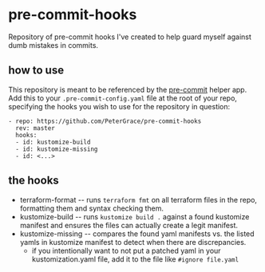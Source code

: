 # pre-commit-hooks
Repository of pre-commit hooks I've created to help guard myself against dumb mistakes in commits.

## how to use
This repository is meant to be referenced by the [pre-commit](https://pre-commit.com) helper app.
Add this to your `.pre-commit-config.yaml` file at the root of your repo, specifying the hooks you wish to use for the repository in question:
```
- repo: https://github.com/PeterGrace/pre-commit-hooks
  rev: master
  hooks:
  - id: kustomize-build
  - id: kustomize-missing
  - id: <...>

```


## the hooks
  - terraform-format -- runs `terraform fmt` on all terraform files in the repo, formatting them and syntax checking them.
  - kustomize-build -- runs `kustomize build .` against a found kustomize manifest and ensures the files can actually create a legit manifest.
  - kustomize-missing -- compares the found yaml manifests vs. the listed yamls in kustomize manifest to detect when there are discrepancies.
    - if you intentionally want to not put a patched yaml in your kustomization.yaml file, add it to the file like `#ignore file.yaml` 
